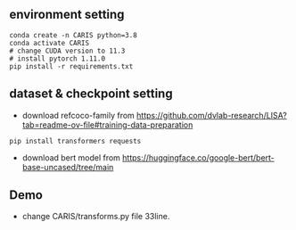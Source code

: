 


## environment setting
```
conda create -n CARIS python=3.8
conda activate CARIS
# change CUDA version to 11.3
# install pytorch 1.11.0
pip install -r requirements.txt

```


## dataset & checkpoint setting
- download refcoco-family from https://github.com/dvlab-research/LISA?tab=readme-ov-file#training-data-preparation

```
pip install transformers requests
```
- download bert model from https://huggingface.co/google-bert/bert-base-uncased/tree/main


## Demo
- change CARIS/transforms.py file 33line.
